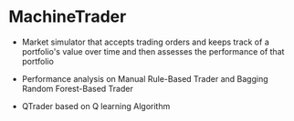# MachineTrader

-  Market simulator that accepts trading orders and keeps track of a portfolio's value over time and then assesses the performance of that portfolio

- Performance analysis on Manual Rule-Based Trader and Bagging Random Forest-Based Trader

- QTrader based on Q learning Algorithm
